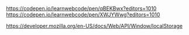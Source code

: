 https://codepen.io/learnwebcode/pen/qBEKBwx?editors=1010
https://codepen.io/learnwebcode/pen/XWJYWwg?editors=1010

https://developer.mozilla.org/en-US/docs/Web/API/Window/localStorage
